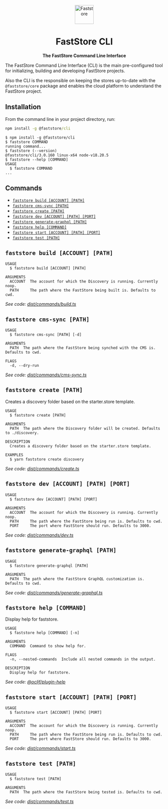 <p align="center">
  <a href="https://faststore.dev">
    <img alt="Faststore" src="../ui/static/logo.png" width="60" />
  </a>
</p>
<h1 align="center">
  FastStore CLI
</h1>
<p align="center">
  <strong>
    The FastStore Command Line Interface
  </strong>
</p>

The FastStore Command Line Interface (CLI) is the main pre-configured tool for initializing, building and developing FastStore projects.

Also the CLI is the responsible on keeping the stores up-to-date with the `@faststore/core` package and enables the cloud platform to understand the FastStore project.

## Installation

From the command line in your project directory, run:

```cmd
npm install -g @faststore/cli
```

<!-- usage -->
```sh-session
$ npm install -g @faststore/cli
$ faststore COMMAND
running command...
$ faststore (--version)
@faststore/cli/3.0.160 linux-x64 node-v18.20.5
$ faststore --help [COMMAND]
USAGE
  $ faststore COMMAND
...
```
<!-- usagestop -->

## Commands

<!-- commands -->
* [`faststore build [ACCOUNT] [PATH]`](#faststore-build-account-path)
* [`faststore cms-sync [PATH]`](#faststore-cms-sync-path)
* [`faststore create [PATH]`](#faststore-create-path)
* [`faststore dev [ACCOUNT] [PATH] [PORT]`](#faststore-dev-account-path-port)
* [`faststore generate-graphql [PATH]`](#faststore-generate-graphql-path)
* [`faststore help [COMMAND]`](#faststore-help-command)
* [`faststore start [ACCOUNT] [PATH] [PORT]`](#faststore-start-account-path-port)
* [`faststore test [PATH]`](#faststore-test-path)

## `faststore build [ACCOUNT] [PATH]`

```
USAGE
  $ faststore build [ACCOUNT] [PATH]

ARGUMENTS
  ACCOUNT  The account for which the Discovery is running. Currently noop.
  PATH     The path where the FastStore being built is. Defaults to cwd.
```

_See code: [dist/commands/build.ts](https://github.com/vtex/faststore/blob/v3.0.160/dist/commands/build.ts)_

## `faststore cms-sync [PATH]`

```
USAGE
  $ faststore cms-sync [PATH] [-d]

ARGUMENTS
  PATH  The path where the FastStore being synched with the CMS is. Defaults to cwd.

FLAGS
  -d, --dry-run
```

_See code: [dist/commands/cms-sync.ts](https://github.com/vtex/faststore/blob/v3.0.160/dist/commands/cms-sync.ts)_

## `faststore create [PATH]`

Creates a discovery folder based on the starter.store template.

```
USAGE
  $ faststore create [PATH]

ARGUMENTS
  PATH  The path where the Discovery folder will be created. Defaults to ./discovery.

DESCRIPTION
  Creates a discovery folder based on the starter.store template.

EXAMPLES
  $ yarn faststore create discovery
```

_See code: [dist/commands/create.ts](https://github.com/vtex/faststore/blob/v3.0.160/dist/commands/create.ts)_

## `faststore dev [ACCOUNT] [PATH] [PORT]`

```
USAGE
  $ faststore dev [ACCOUNT] [PATH] [PORT]

ARGUMENTS
  ACCOUNT  The account for which the Discovery is running. Currently noop.
  PATH     The path where the FastStore being run is. Defaults to cwd.
  PORT     The port where FastStore should run. Defaults to 3000.
```

_See code: [dist/commands/dev.ts](https://github.com/vtex/faststore/blob/v3.0.160/dist/commands/dev.ts)_

## `faststore generate-graphql [PATH]`

```
USAGE
  $ faststore generate-graphql [PATH]

ARGUMENTS
  PATH  The path where the FastStore GraphQL customization is. Defaults to cwd.
```

_See code: [dist/commands/generate-graphql.ts](https://github.com/vtex/faststore/blob/v3.0.160/dist/commands/generate-graphql.ts)_

## `faststore help [COMMAND]`

Display help for faststore.

```
USAGE
  $ faststore help [COMMAND] [-n]

ARGUMENTS
  COMMAND  Command to show help for.

FLAGS
  -n, --nested-commands  Include all nested commands in the output.

DESCRIPTION
  Display help for faststore.
```

_See code: [@oclif/plugin-help](https://github.com/oclif/plugin-help/blob/v5.1.22/src/commands/help.ts)_

## `faststore start [ACCOUNT] [PATH] [PORT]`

```
USAGE
  $ faststore start [ACCOUNT] [PATH] [PORT]

ARGUMENTS
  ACCOUNT  The account for which the Discovery is running. Currently noop.
  PATH     The path where the FastStore being run is. Defaults to cwd.
  PORT     The port where FastStore should run. Defaults to 3000.
```

_See code: [dist/commands/start.ts](https://github.com/vtex/faststore/blob/v3.0.160/dist/commands/start.ts)_

## `faststore test [PATH]`

```
USAGE
  $ faststore test [PATH]

ARGUMENTS
  PATH  The path where the FastStore being tested is. Defaults to cwd.
```

_See code: [dist/commands/test.ts](https://github.com/vtex/faststore/blob/v3.0.160/dist/commands/test.ts)_
<!-- commandsstop -->
